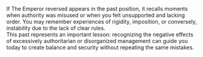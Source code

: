 If The Emperor reversed appears in the past position, it recalls moments when authority was misused or when you felt unsupported and lacking order. You may remember experiences of rigidity, imposition, or conversely, instability due to the lack of clear rules.  
This past represents an important lesson: recognizing the negative effects of excessively authoritarian or disorganized management can guide you today to create balance and security without repeating the same mistakes.
